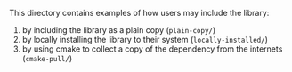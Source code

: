 This directory contains examples of how users may include the library:

1. by including the library as a plain copy (`plain-copy/`)
1. by locally installing the library to their system (`locally-installed/`)
1. by using cmake to collect a copy of the dependency from the internets (`cmake-pull/`)
